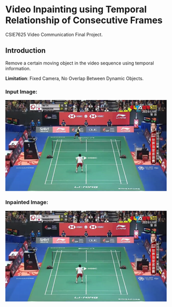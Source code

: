 # Video Inpainting using Temporal Relationship of Consecutive Frames 
CSIE7625 Video Communication Final Project.
## Introduction
Remove a certain moving object in the video sequence using temporal information. 

**Limitation**: Fixed Camera, No Overlap Between Dynamic Objects.

### Input Image:
![](image/badminton_original.bmp)

### Inpainted Image:
![](image/badminton_inpainted.bmp)


